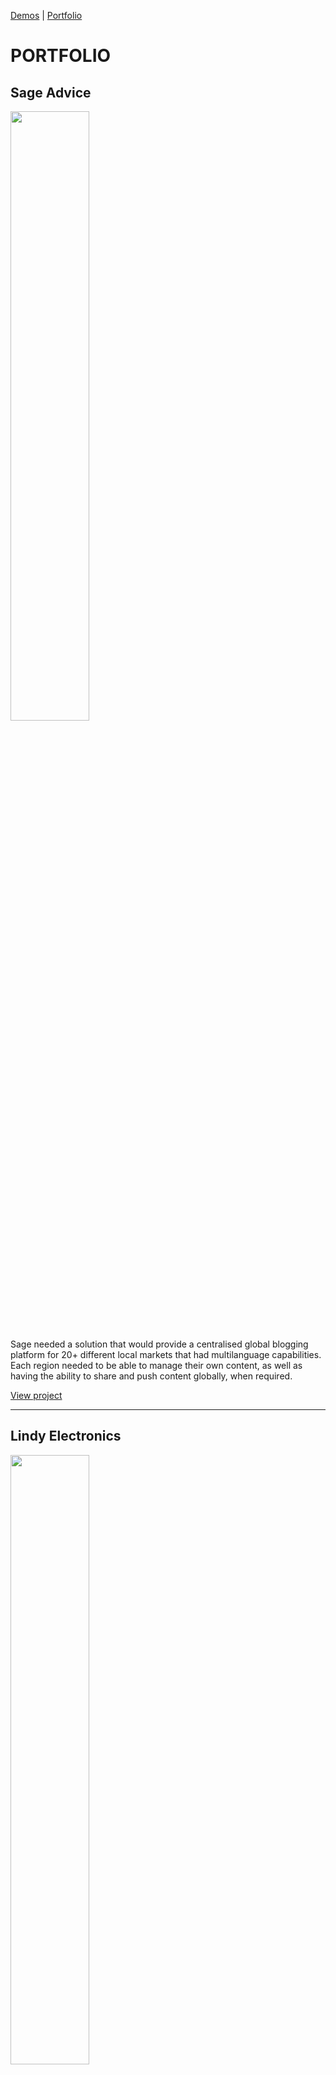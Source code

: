 [Demos](README.md) | [Portfolio](PORTFOLIO.md)

# PORTFOLIO

## Sage Advice
<img align="center" width="50%" src="https://angrycreative.com/wp-content/uploads/sites/3/2020/10/Desktop-Size-768x1024.png" alt=""><p>Sage needed a solution that would provide a centralised global blogging platform for 20+ different local markets that had multilanguage capabilities. Each region needed to be able to manage their own content, as well as having the ability to share and push content globally, when required.</p>
<a href="https://angrycreative.com/cases/sage-advice/" style="cursor: none;">View project</a>

---

## Lindy Electronics
<img align="center" width="50%" src="https://angrycreative.com/wp-content/uploads/sites/3/2020/11/camanio-2-768x1024.png" alt=""><p>Using the new WordPress editor, Gutenberg, to develop a global brand experience for industry leaders Lindy Electronics.</p>
<a href="https://angrycreative.com/cases/lindy-electronics/" style="cursor: none;">View project ></a>

## IGB
<img align="center" width="50%" src="https://picsum.photos/400/?grayscale" alt=""><p>Extend the existing igamingbusiness.com site to add features and functionality, notably around a logged in user experience and create a multisite network that also supported two other brands within the gaming division.</p>
<a href="https://angrycreative.com/cases/igaming-business/" style="cursor: none;">View project ></a>

## Treatwell
<img align="center" width="50%" src="https://angrycreative.com/wp-content/uploads/sites/3/2021/11/Screenshot-2021-11-17-at-14.10.26-768x1024.png" alt=""><p>Design and build. Treatwell is one of the U.K.'s biggest online spa &amp; salon software providers giving beauty business owners an online booking app for a monthly subscription fee.</p>
<a href="https://angrycreative.com/cases/treatwell/" style="cursor: none;">View project ></a>

## Eminova Partners
<img align="center" width="50%" src="https://angrycreative.com/wp-content/uploads/sites/3/2023/06/Angry-creative-eminova-desktop2-768x1024.jpg" alt=""><p>We helped Eminova Partners create a very smooth solution that digitizes Eminova Partners' processes and provides the end customer with a simplified way to participate in the opportunities Eminova Partners can present to their clients.</p>
<a href="https://angrycreative.com/cases/eminova-partner-select/" style="cursor: none;">View project ></a>

## Sentric Safety Group
<img align="center" width="50%" src="https://angrycreative.com/wp-content/uploads/sites/3/2023/12/sentricsafetygroup-desktop-768x1024.jpg" alt=""><p>Design and build. Sentric Safety Group’s project showcased innovative solutions that significantly elevated their online platform. The implementation of a WooCommerce catalogue empowered users to effortlessly access, download, and share product datasheets. Notably, the use of WPForms helped transform forms into accessible webpages and ensured seamless client access to crucial schematics.</p>
<a href="https://angrycreative.com/cases/sentric-safety-group/" style="cursor: none;">View project ></a>

## Granit & Marmor
<img align="center" width="50%" src="https://angrycreative.com/wp-content/uploads/sites/3/2023/06/Angry-creative-granit-marmor-website2-768x1024.jpg" alt=""><p>Check out how we aided Granit & Marmor in simplifying their purchase process, propelling them towards a more digital, efficient, and customer-centric delivery model.</p>
<a href="https://angrycreative.com/cases/granit-marmor/" style="cursor: none;">View project ></a>

## Equestrian Stockholm
<img align="center" width="50%" src="https://angrycreative.com/wp-content/uploads/sites/3/2024/02/Angry-Creative-mockup-equestrianstockholm_desktop1-768x1024.jpg" alt=""><p>Equestrian Stockholm is an exclusive equestrian brand that combines style, quality, and sustainability. Their range of riding equipment, saddle pads, and horse accessories reflects their commitment to high-quality craftsmanship and unique designs inspired by nature. With an ambition to become an industry leader in equestrian fashion, where e-commerce is their primary sales channel, the need for a stable and functional website that reflects their market position became clear.</p>
<a href="https://angrycreative.com/cases/equestrian-stockholm/" style="cursor: none;">View project ></a>

## TimberTech
<img align="center" width="50%" src="https://theyoricktouch.com/news/wp-content/uploads/2024/10/timbertech-find-your-colors-e1728516815811.png" alt=""><p>WooCommerce customisation for products and variations. Product Display Pages. Order sample search page and modals. Bundled products. Find Your Colors - custom hero block with slider for choosing colors with filters.</p>
<a href="https://www.timbertech.com/" style="cursor: none;">View project ></a>

## Discovery Education - Egyptian Knowledge Bank
<img align="center" width="50%" src="https://upload.wikimedia.org/wikipedia/en/1/10/EKB-Egyptian-Knowledge-Bank.jpg" alt=""><p>Welcome to Discovery Education - Egyptian Knowledge Bank. The Egyptian Knowledge Bank is a English/Arabic website, which leveraged existing templates and components to enable building this site in short time.</p><a href="https://www.dailynewsegypt.com/2017/04/26/discovery-education-deploys-technology-egyptian-knowledge-bank/" style="cursor: none;">View project ></a>

## Discovery Education - Help Centre
<img align="center" width="50%" src="https://theyoricktouch.com/news/wp-content/uploads/2024/10/Discovery-Eductation-Help-Centre.png" alt="">Discovery Education UK Help Centre. Creating and establishing a network of user-generated help sites and providing support to users with one-to-one or group tutorials, wiki documentation and written guides<a href="https://help.discoveryeducation.co.uk/hc/en-gb" style="cursor: none;">View project ></a>

## Discovery Education - Promotional website
<img align="center" width="50%" src="https://www.discoveryeducation.co.uk/wp-content/uploads/2024/09/DE-UK-Espresso-HeaderImage@2x-1-2.png" alt=""><p>Promotional website for Discovery Education UK. As lead developer on the enterprise CMS, I architected and created scalable, component-based templates with Responsive Web Design. This enabled the marketing department to create hundreds of content-driven pages and custom features including mastheads, hero banners, dynamic columns and grid layouts, video indexes, tabbed content areas, and grouped indexing.</p><a href="https://www.discoveryeducation.co.uk/" style="cursor: none;">View project ></a>

## Discovery Education - Spotlight on Strategies
<img align="center" width="50%" src="https://theyoricktouch.com/news/wp-content/uploads/2024/10/Discovery-Education-Spotlight-on-Strategies.png" alt=""><p>Discovery Education's Spotlight on Strategies. Component template for index feature with filters and icons.</p><a href="https://www.discoveryeducation.co.uk/spotlight-on-strategies/" style="cursor: none;">View project ></a>

## Espresso Education - Swedish editionp
<img align="center" width="50%" src="https://theyoricktouch.com/news/wp-content/uploads/2024/10/Screenshot-2024-10-24-at-17.39.02.png" alt=""><p>Localisation of Espresso Education for Swedish publisher Liber</p>
<a href="https://www.liber.se/digitala-laromedel/discovery-espresso" style="cursor: none;">View project ></a>